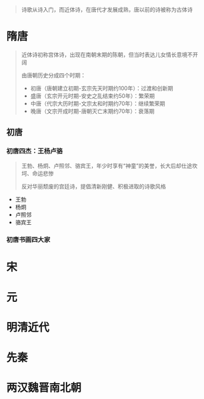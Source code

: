 > 诗歌从诗入门，而近体诗，在唐代才发展成熟，唐以前的诗被称为古体诗

# 隋唐
> 近体诗初称宫体诗，出现在南朝末期的陈朝，但当时表达儿女情长意境不开阔
>
> 由唐朝历史分成四个时期：
> * 初唐（唐朝建立初期-玄宗先天时期约100年）：过渡和创新期
> * 盛唐（玄宗开元时期-安史之乱结束约50年）：繁荣期
> * 中唐（代宗大历时期-文宗太和时期约70年）：继续繁荣期
> * 晚唐（文宗开成时期-唐朝灭亡末期约70年）：衰落期
## 初唐
### 初唐四杰：王杨卢骆
> 王勃、杨炯、卢照邻、骆宾王，年少时享有“神童”的美誉，长大后却仕途坎坷、命运悲惨
>
> 反对华丽颓废的宫廷诗，提倡清新刚健、积极进取的诗歌风格
* 王勃
* 杨炯
* 卢照邻
* 骆宾王

### 初唐书画四大家



# 宋

# 元

# 明清近代

# 先秦

# 两汉魏晋南北朝
